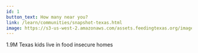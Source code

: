 ```yaml
---
id: 1
button_text: How many near you?
link: /learn/communities/snapshot-texas.html
image: https://s3-us-west-2.amazonaws.com/assets.feedingtexas.org/images/CTA/children.jpg
---
```


1.9M Texas kids live in food insecure homes
